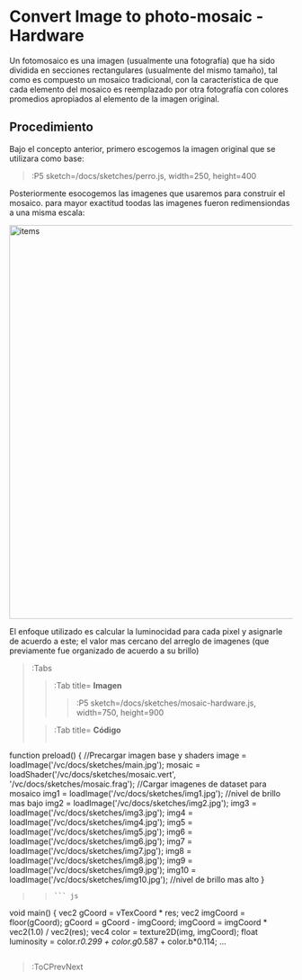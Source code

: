 # Convert Image to photo-mosaic - Hardware

Un fotomosaico es una imagen (usualmente una fotografía) que ha sido dividida en secciones rectangulares (usualmente del mismo tamaño), tal como es compuesto un mosaico tradicional, con la característica de que cada elemento del mosaico es reemplazado por otra fotografía con colores promedios apropiados al elemento de la imagen original.

## Procedimiento

Bajo el concepto anterior, primero escogemos la imagen original que se utilizara como base:

> :P5 sketch=/docs/sketches/perro.js, width=250, height=400

Posteriormente esocogemos las imagenes que usaremos para construir el mosaico. para mayor exactitud toodas las imagenes fueron redimensiondas a una misma escala:

<img src="https://i.ibb.co/JCRb77w/items.jpg" alt="items" style="width: 700px;" />

El enfoque utilizado es calcular la luminocidad para cada pixel y asignarle de acuerdo a este; el valor mas cercano del arreglo de imagenes (que previamente fue organizado de acuerdo a su brillo)

> :Tabs
> > :Tab title= **Imagen**
> > 
> > > :P5 sketch=/docs/sketches/mosaic-hardware.js, width=750, height=900
>
> > :Tab title= **Código**
> > ``` js
function preload() {
    //Precargar imagen base y shaders
    image = loadImage('/vc/docs/sketches/main.jpg');
    mosaic = loadShader('/vc/docs/sketches/mosaic.vert', '/vc/docs/sketches/mosaic.frag');
    //Cargar imagenes de dataset para mosaico
    img1 = loadImage('/vc/docs/sketches/img1.jpg'); //nivel de brillo mas bajo
    img2 = loadImage('/vc/docs/sketches/img2.jpg');
    img3 = loadImage('/vc/docs/sketches/img3.jpg');
    img4 = loadImage('/vc/docs/sketches/img4.jpg');
    img5 = loadImage('/vc/docs/sketches/img5.jpg');
    img6 = loadImage('/vc/docs/sketches/img6.jpg');
    img7 = loadImage('/vc/docs/sketches/img7.jpg');
    img8 = loadImage('/vc/docs/sketches/img8.jpg');
    img9 = loadImage('/vc/docs/sketches/img9.jpg');
    img10 = loadImage('/vc/docs/sketches/img10.jpg'); //nivel de brillo mas alto 
}
> > ```
> > ``` js
void main() {
    vec2 gCoord = vTexCoord * res;
    vec2 imgCoord = floor(gCoord);
    gCoord = gCoord - imgCoord;
    imgCoord = imgCoord * vec2(1.0) / vec2(res);
    vec4 color = texture2D(img, imgCoord);
    float luminosity = color.r*0.299 + color.g*0.587 + color.b*0.114;
    ...
> > ```



> :ToCPrevNext